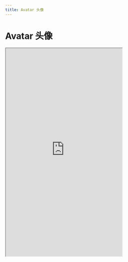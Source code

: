 ```yaml
---
title: Avatar 头像
---
```


# Avatar 头像

<iframe src="https://cfg-design.github.io/cfgd-uniapp3/#/pages/avatar/index" style="width: 375px; height: 667px" />

### 基本使用

```vue-html
<c-avatar :src="scr" size="160" round />
<c-avatar-text text="A" size="160" />
```

### 圆角值
* [圆角值的使用](/guide/radiuses.html)

```vue-html
<c-avatar :src="scr" radius="s" />
<c-avatar :src="scr" radius="l" />
<c-avatar :src="scr" radius="10" />
<c-avatar :src="scr" round />
<c-avatar :src="scr" radius="xs s m l" />
<c-avatar-text text="A" radius="xs s m l" />
```

### API

### Avatar Props {#props}

| 名称             | 类型                    | 默认值             | 版本           | 说明           |
|:----------------|:------------------------|:------------------|:--------------|:--------------|
| c               | string                  | default           |               | 配置名。[使用说明](/guide/props.html#config)    |
| props           | AvatarProps             | undefined         |               | 全部 props 。 [使用说明](/guide/props.html) |
| image-props     | ImageProps              | undefined         |               | CAvatar 组件是引用 CImage 实现的。[ImageProps](/components/image.html#props) |
| src             | string                  | undefined         |               | 图片资源地址   |
| size            | string \| number        | undefined         |               | 大小。 [使用说明](/guide/font-sizes.html)   |
| radius          | string \| number        | undefined         |               | 圆角值。 [使用说明](/guide/radiuses.html)  |
| round           | boolean                 | undefined         |               | 是否显示为圆形  |

### AvatarText Props {#avatar-text-props}

| 名称             | 类型                    | 默认值             | 版本           | 说明           |
|:----------------|:------------------------|:------------------|:--------------|:--------------|
| c               | string                  | default           |               | 配置名。[使用说明](/guide/props.html#config)    |
| props           | AvatarTextProps         | undefined         |               | 全部 props 。 [使用说明](/guide/props.html) |
| c-class         | HTMLAttributes['class'] | undefined         |               | 自定义类名 |
| c-style         | HTMLAttributes['style'] | undefined         |               | 自定义样式 |
| color           | string                  | undefined         |               | 背景颜色。 [使用说明](/guide/colors.html)  |
| text            | string                  | undefined         |               | 头像文字  |
| text-color      | string                  | undefined         |               | 头像文字的颜色。[使用说明](/guide/colors.html)  |
| text-props      | TextProps               | undefined         |               | [TextProps](/components/text.html#props)  |
| size            | string \| number        | undefined         |               | 头像大小。[使用说明](/guide/font-sizes.html) |
| radius          | string \| number        | undefined         |               | 圆角值。 [使用说明](/guide/radiuses.html)  |
| round           | boolean                 | undefined         |               | 是否显示为圆形  |
